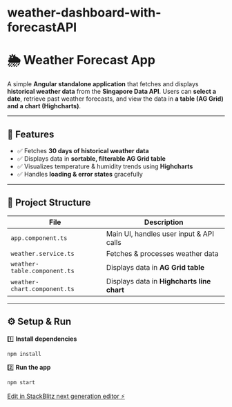 # weather-dashboard-with-forecastAPI

# 🌦️ Weather Forecast App

A simple **Angular standalone application** that fetches and displays **historical weather data** from the **Singapore Data API**. Users can **select a date**, retrieve past weather forecasts, and view the data in **a table (AG Grid) and a chart (Highcharts)**.

---

## 🚀 Features  

- ✅ Fetches **30 days of historical weather data**  
- ✅ Displays data in **sortable, filterable AG Grid table**  
- ✅ Visualizes temperature & humidity trends using **Highcharts**  
- ✅ Handles **loading & error states** gracefully  

---

## 📂 Project Structure  

| File                          | Description                                 |
|-------------------------------|---------------------------------------------|
| `app.component.ts`            | Main UI, handles user input & API calls    |
| `weather.service.ts`          | Fetches & processes weather data           |
| `weather-table.component.ts`  | Displays data in **AG Grid table**         |
| `weather-chart.component.ts`  | Displays data in **Highcharts line chart** |

---

## ⚙️ Setup & Run  

1️⃣ **Install dependencies**  
```sh
npm install
```

2️⃣ **Run the app**  
```sh
npm start
```

[Edit in StackBlitz next generation editor ⚡️](https://stackblitz.com/~/github.com/eric052199/weather-dashboard-with-forecastAPI)